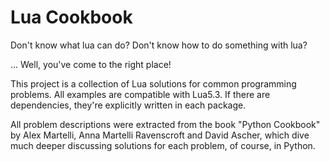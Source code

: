 # Lua Cookbook

Don't know what lua can do?
Don't know how to do something with lua?

... Well, you've come to the right place!

This project is a collection of Lua solutions for common programming problems.
All examples are compatible with Lua5.3. If there are dependencies, they're
explicitly written in each package.

All problem descriptions were extracted from the book "Python Cookbook" by
Alex Martelli, Anna Martelli Ravenscroft and David Ascher, which dive much
deeper discussing solutions for each problem, of course, in Python.
